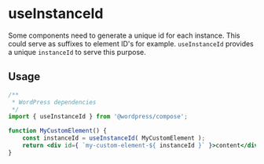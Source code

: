 # useInstanceId

Some components need to generate a unique id for each instance. This could serve as suffixes to element ID's for example. `useInstanceId` provides a unique `instanceId` to serve this purpose.

## Usage

```jsx
/**
 * WordPress dependencies
 */
import { useInstanceId } from '@wordpress/compose';

function MyCustomElement() {
	const instanceId = useInstanceId( MyCustomElement );
	return <div id={ `my-custom-element-${ instanceId }` }>content</div>;
}
```
